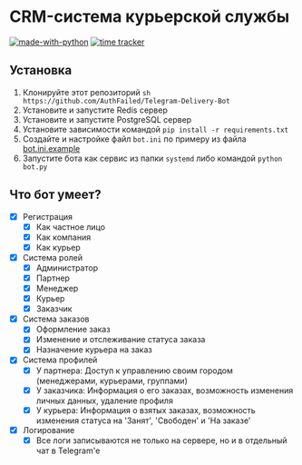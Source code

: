 # CRM-система курьерской службы

[![made-with-python](https://img.shields.io/badge/Made%20with-Python-1f425f.svg)](https://www.python.org/)
[![time tracker](https://wakatime.com/badge/github/AuthFailed/Telegram-Delivery-Bot.svg)](https://wakatime.com/badge/github/AuthFailed/Telegram-Delivery-Bot)

## Установка

1. Клонируйте этот репозиторий
   ```sh https://github.com/AuthFailed/Telegram-Delivery-Bot```
2. Установите и запустите Redis сервер
3. Установите и запустите PostgreSQL сервер
4. Установите зависимости командой `pip install -r requirements.txt`
5. Создайте и настройке файл `bot.ini` по примеру из файла [bot.ini.example](./tgbot/bot.ini.example)
6. Запустите бота как сервис из папки `systemd` либо командой `python bot.py`

## Что бот умеет?

- [X] Регистрация
    - [X] Как частное лицо
    - [X] Как компания
    - [X] Как курьер
- [X] Система ролей
    - [X] Администратор
    - [X] Партнер
    - [X] Менеджер
    - [X] Курьер
    - [X] Заказчик
- [X] Система заказов
    - [X] Оформление заказ
    - [X] Изменение и отслеживание статуса заказа
    - [X] Назначение курьера на заказ
- [X] Система профилей
    - [X] У партнера: Доступ к управлению своим городом (менеджерами, курьерами, группами)
    - [X] У заказчика: Информация о его заказах, возможность изменения личных данных, удаление профиля
    - [X] У курьера: Информация о взятых заказах, возможность изменения статуса на 'Занят', 'Свободен' и 'На заказе'
- [X] Логирование
    - [X] Все логи записываются не только на сервере, но и в отдельный чат в Telegram'e
